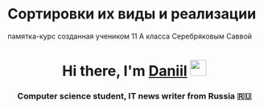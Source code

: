 # Сортировки их виды и реализации

памятка-курс созданная учеником 11 А класса Серебряковым Саввой


<h1 align="center">Hi there, I'm <a href=. target="_blank">Daniil</a> 
<img src="https://github.com/blackcater/blackcater/raw/main/images/Hi.gif" height="32"/></h1>
<h3 align="center">Computer science student, IT news writer from Russia 🇷🇺</h3>
